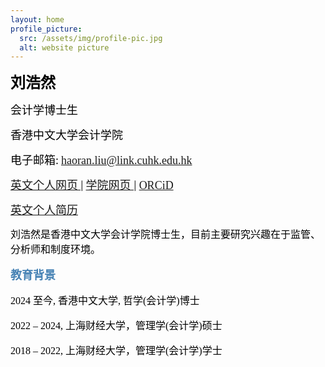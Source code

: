 ```yaml
---
layout: home
profile_picture:
  src: /assets/img/profile-pic.jpg
  alt: website picture
---
```



<p>
<b><font color="Black" face="微软正黑" size=5 class="aa">刘浩然</font></b>
</p>
<p>
<font color="Black" face="微软正黑" size=4 class="aa">会计学博士生</font>
</p>
<p>
<font color="Black" face="微软正黑" size=4 class="aa">香港中文大学会计学院</font>
</p>
<p>
<font color="Black" face="微软正黑" size=4>电子邮箱:</font>
<font color="SteelBlue" face="微软正黑" size=4><a href="mailto:haoran.liu@link.cuhk.edu.hk">haoran.liu@link.cuhk.edu.hk</a> </font>
</p>

<p>
<a href="https://sites.google.com/view/haoran-liu/home" target="_blank">
<font face="微软正黑" size=4>英文个人网页</font>
</a> | 
<a href="https://grad.bschool.cuhk.edu.hk/students/liu-haoran/" target="_blank"> <font face="微软正黑" size=4> 学院网页 </font> </a>| <a href="https://orcid.org/0009-0008-9794-0416" target="_blank"> <font face="微软正黑" size=4>ORCiD</font> </a>
<!-- <a href="https://papers.ssrn.com/" target="_blank">SSRN个人页面 </a></font> -->
</p>

<p>
<a href="https://drive.google.com/file/d/1cuOBRyM7XePEHMcM65--KdlDuo2BqTZ6/view" target="_blank"> <font face="微软正黑" size=4> 英文个人简历 </font> </a>
</p>

<p>
<font color="black" face="微软正黑" size=3> 刘浩然是香港中文大学会计学院博士生，目前主要研究兴趣在于监管、分析师和制度环境。
</p>

<p>
<b><font color="SteelBlue" face="微软正黑" size=4 class="aa">教育背景</font></b>
</p>
<p>
<font color="black" face="微软正黑" size=3>2024 至今, 香港中文大学, 哲学(会计学)博士 </font>
</p>
<p>
<font color="black" face="微软正黑" size=3>2022 – 2024,	上海财经大学，管理学(会计学)硕士 </font>
</p>
<p>
<font color="black" face="微软正黑" size=3>2018 – 2022, 上海财经大学，管理学(会计学)学士 </font>
</p>

